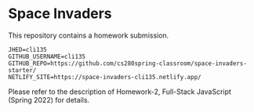 # Space Invaders

This repository contains a homework submission.

```text
JHED=cli135
GITHUB_USERNAME=cli135
GITHUB_REPO=https://github.com/cs280spring-classroom/space-invaders-starter/
NETLIFY_SITE=https://space-invaders-cli135.netlify.app/
```

Please refer to the description of Homework-2, Full-Stack JavaScript (Spring 2022) for details.
